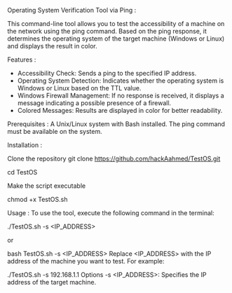 Operating System Verification Tool via Ping :

This command-line tool allows you to test the accessibility of a machine on the network using the ping command. Based on the ping response, it determines the operating system of the target machine (Windows or Linux) and displays the result in color.

Features :
- Accessibility Check: Sends a ping to the specified IP address.
- Operating System Detection: Indicates whether the operating system is Windows or Linux based on the TTL value.
- Windows Firewall Management: If no response is received, it displays a message indicating a possible presence of a firewall.
- Colored Messages: Results are displayed in color for better readability.

Prerequisites :
A Unix/Linux system with Bash installed.
The ping command must be available on the system.

Installation :

Clone the repository
git clone https://github.com/hackAahmed/TestOS.git

cd TestOS

Make the script executable

chmod +x TestOS.sh

Usage :
To use the tool, execute the following command in the terminal:

./TestOS.sh -s <IP_ADDRESS>

or

bash TestOS.sh -s <IP_ADDRESS>
Replace <IP_ADDRESS> with the IP address of the machine you want to test. For example:


./TestOS.sh -s 192.168.1.1
Options
-s <IP_ADDRESS>: Specifies the IP address of the target machine.
